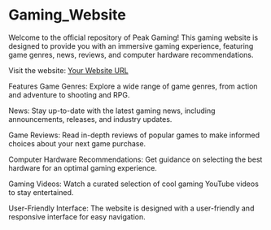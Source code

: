 # Gaming_Website

Welcome to the official repository of Peak Gaming! This gaming website is designed to provide you with an immersive gaming experience, featuring game genres, news, reviews, and computer hardware recommendations.

Visit the website: [Your Website URL](https://peak-gaming-website.netlify.app/)

Features
Game Genres: Explore a wide range of game genres, from action and adventure to shooting and RPG.

News: Stay up-to-date with the latest gaming news, including announcements, releases, and industry updates.

Game Reviews: Read in-depth reviews of popular games to make informed choices about your next game purchase.

Computer Hardware Recommendations: Get guidance on selecting the best hardware for an optimal gaming experience.

Gaming Videos: Watch a curated selection of cool gaming YouTube videos to stay entertained.

User-Friendly Interface: The website is designed with a user-friendly and responsive interface for easy navigation.
